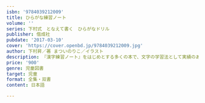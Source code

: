 ```yaml
---
isbn: '9784039212009'
title: ひらがな練習ノート
volume: ''
series: 下村式　となえて書く　ひらがなドリル
publisher: 偕成社
pubdate: '2017-03-10'
cover: 'https://cover.openbd.jp/9784039212009.jpg'
author: 下村昇／著 まついのりこ／イラスト
description: 『漢字練習ノート』をはじめとする多くの本で、文字の学習法として実績のある「下村式口唱法」による、ひらがな専用の練習帳です。
price: '900'
genre: 児童図書
target: 児童
format: 全集・双書
content: 日本語

---
```

